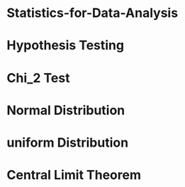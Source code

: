 # Statistics-for-Data-Analysis



# Hypothesis  Testing 
# Chi_2 Test
# Normal Distribution
# uniform Distribution
# Central Limit Theorem

